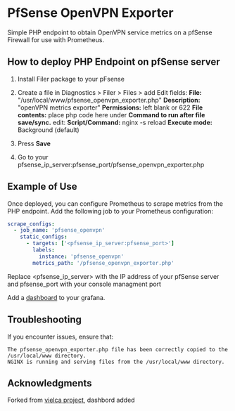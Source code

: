 # PfSense OpenVPN Exporter

Simple PHP endpoint to obtain OpenVPN service metrics on a pfSense Firewall for use with Prometheus.

## How to deploy PHP Endpoint on pfSense server
1. Install Filer package to your pFsense

2. Create a file in Diagnostics > Filer > Files > add
   Edit fields:
       **File:** "/usr/local/www/pfsense_openvpn_exporter.php"
       **Description:** "openVPN metrics exporter"
       **Permissions:** left blank or 622
       **File contents:** place php code here
    under **Command to run after file save/sync.** edit:
       **Script/Command:** nginx -s reload
       **Execute mode:** Background (default)
3. Press **Save**
4. Go to your pfsense_ip_server:pfsense_port/pfsense_openvpn_exporter.php  

## Example of Use

Once deployed, you can configure Prometheus to scrape metrics from the PHP endpoint. Add the following job to your Prometheus configuration:
```yaml
scrape_configs:
  - job_name: 'pfsense_openvpn'
    static_configs:
      - targets: ['<pfsense_ip_server:pfsense_port>']
        labels:
          instance: 'pfsense_openvpn'
        metrics_path: '/pfsense_openvpn_exporter.php'
```
Replace <pfsense_ip_server> with the IP address of your pfSense server and pfsense_port with your console managment port

Add a [dashboard](https://github.com/iligl/pfsense_openvpn_exporter/blob/main/grafana_pfsense_vpn.json) to your grafana. 

## Troubleshooting

If you encounter issues, ensure that:

    The pfsense_openvpn_exporter.php file has been correctly copied to the /usr/local/www directory.
    NGINX is running and serving files from the /usr/local/www directory.


## Acknowledgments
Forked from [vielca project](https://github.com/vielca/pfsense_openvpn_exporter), dashbord added
